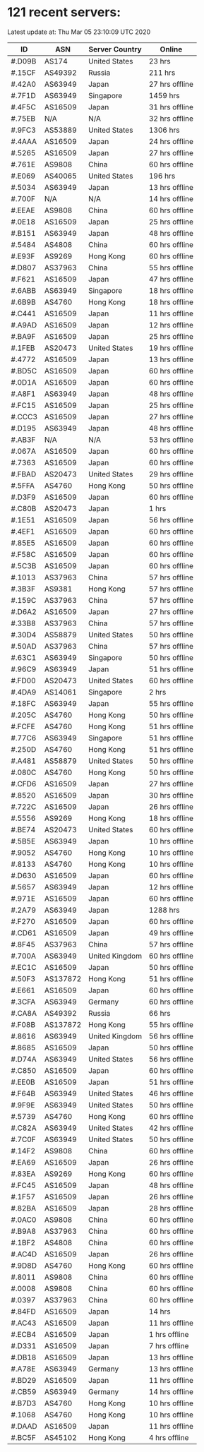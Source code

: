 # 121 recent servers:

Latest update at: Thu Mar 05 23:10:09 UTC 2020

| ID | ASN | Server Country | Online |
| -- | --- | -------------- | ------ |
| #.D09B | AS174 | United States | 23 hrs |
| #.15CF | AS49392 | Russia | 211 hrs |
| #.42A0 | AS63949 | Japan | 27 hrs offline |
| #.7F1D | AS63949 | Singapore | 1459 hrs |
| #.4F5C | AS16509 | Japan | 31 hrs offline |
| #.75EB | N/A | N/A | 32 hrs offline |
| #.9FC3 | AS53889 | United States | 1306 hrs |
| #.4AAA | AS16509 | Japan | 24 hrs offline |
| #.5265 | AS16509 | Japan | 27 hrs offline |
| #.761E | AS9808 | China | 60 hrs offline |
| #.E069 | AS40065 | United States | 196 hrs |
| #.5034 | AS63949 | Japan | 13 hrs offline |
| #.700F | N/A | N/A | 14 hrs offline |
| #.EEAE | AS9808 | China | 60 hrs offline |
| #.0E18 | AS16509 | Japan | 25 hrs offline |
| #.B151 | AS63949 | Japan | 48 hrs offline |
| #.5484 | AS4808 | China | 60 hrs offline |
| #.E93F | AS9269 | Hong Kong | 60 hrs offline |
| #.D807 | AS37963 | China | 55 hrs offline |
| #.F621 | AS16509 | Japan | 47 hrs offline |
| #.6ABB | AS63949 | Singapore | 18 hrs offline |
| #.6B9B | AS4760 | Hong Kong | 18 hrs offline |
| #.C441 | AS16509 | Japan | 11 hrs offline |
| #.A9AD | AS16509 | Japan | 12 hrs offline |
| #.BA9F | AS16509 | Japan | 25 hrs offline |
| #.1FEB | AS20473 | United States | 19 hrs offline |
| #.4772 | AS16509 | Japan | 13 hrs offline |
| #.BD5C | AS16509 | Japan | 60 hrs offline |
| #.0D1A | AS16509 | Japan | 60 hrs offline |
| #.A8F1 | AS63949 | Japan | 48 hrs offline |
| #.FC15 | AS16509 | Japan | 25 hrs offline |
| #.CCC3 | AS16509 | Japan | 27 hrs offline |
| #.D195 | AS63949 | Japan | 48 hrs offline |
| #.AB3F | N/A | N/A | 53 hrs offline |
| #.067A | AS16509 | Japan | 60 hrs offline |
| #.7363 | AS16509 | Japan | 60 hrs offline |
| #.FBAD | AS20473 | United States | 29 hrs offline |
| #.5FFA | AS4760 | Hong Kong | 50 hrs offline |
| #.D3F9 | AS16509 | Japan | 60 hrs offline |
| #.C80B | AS20473 | Japan | 1 hrs |
| #.1E51 | AS16509 | Japan | 56 hrs offline |
| #.4EF1 | AS16509 | Japan | 60 hrs offline |
| #.85E5 | AS16509 | Japan | 60 hrs offline |
| #.F58C | AS16509 | Japan | 60 hrs offline |
| #.5C3B | AS16509 | Japan | 60 hrs offline |
| #.1013 | AS37963 | China | 57 hrs offline |
| #.3B3F | AS9381 | Hong Kong | 57 hrs offline |
| #.159C | AS37963 | China | 57 hrs offline |
| #.D6A2 | AS16509 | Japan | 27 hrs offline |
| #.33B8 | AS37963 | China | 57 hrs offline |
| #.30D4 | AS58879 | United States | 50 hrs offline |
| #.50AD | AS37963 | China | 57 hrs offline |
| #.63C1 | AS63949 | Singapore | 50 hrs offline |
| #.96C9 | AS63949 | Japan | 51 hrs offline |
| #.FD00 | AS20473 | United States | 60 hrs offline |
| #.4DA9 | AS14061 | Singapore | 2 hrs |
| #.18FC | AS63949 | Japan | 55 hrs offline |
| #.205C | AS4760 | Hong Kong | 50 hrs offline |
| #.FCFE | AS4760 | Hong Kong | 51 hrs offline |
| #.77C6 | AS63949 | Singapore | 51 hrs offline |
| #.250D | AS4760 | Hong Kong | 51 hrs offline |
| #.A481 | AS58879 | United States | 50 hrs offline |
| #.080C | AS4760 | Hong Kong | 50 hrs offline |
| #.CFD6 | AS16509 | Japan | 27 hrs offline |
| #.8520 | AS16509 | Japan | 30 hrs offline |
| #.722C | AS16509 | Japan | 26 hrs offline |
| #.5556 | AS9269 | Hong Kong | 18 hrs offline |
| #.BE74 | AS20473 | United States | 60 hrs offline |
| #.5B5E | AS63949 | Japan | 10 hrs offline |
| #.9052 | AS4760 | Hong Kong | 10 hrs offline |
| #.8133 | AS4760 | Hong Kong | 10 hrs offline |
| #.D630 | AS16509 | Japan | 60 hrs offline |
| #.5657 | AS63949 | Japan | 12 hrs offline |
| #.971E | AS16509 | Japan | 60 hrs offline |
| #.2A79 | AS63949 | Japan | 1288 hrs |
| #.F270 | AS16509 | Japan | 60 hrs offline |
| #.CD61 | AS16509 | Japan | 49 hrs offline |
| #.8F45 | AS37963 | China | 57 hrs offline |
| #.700A | AS63949 | United Kingdom | 60 hrs offline |
| #.EC1C | AS16509 | Japan | 50 hrs offline |
| #.50F3 | AS137872 | Hong Kong | 51 hrs offline |
| #.E661 | AS16509 | Japan | 60 hrs offline |
| #.3CFA | AS63949 | Germany | 60 hrs offline |
| #.CA8A | AS49392 | Russia | 66 hrs |
| #.F08B | AS137872 | Hong Kong | 55 hrs offline |
| #.8616 | AS63949 | United Kingdom | 56 hrs offline |
| #.8685 | AS16509 | Japan | 50 hrs offline |
| #.D74A | AS63949 | United States | 56 hrs offline |
| #.C850 | AS16509 | Japan | 60 hrs offline |
| #.EE0B | AS16509 | Japan | 51 hrs offline |
| #.F64B | AS63949 | United States | 46 hrs offline |
| #.9F9E | AS63949 | United States | 50 hrs offline |
| #.5739 | AS4760 | Hong Kong | 60 hrs offline |
| #.C82A | AS63949 | United States | 42 hrs offline |
| #.7C0F | AS63949 | United States | 50 hrs offline |
| #.14F2 | AS9808 | China | 60 hrs offline |
| #.EA69 | AS16509 | Japan | 26 hrs offline |
| #.83EA | AS9269 | Hong Kong | 60 hrs offline |
| #.FC45 | AS16509 | Japan | 48 hrs offline |
| #.1F57 | AS16509 | Japan | 26 hrs offline |
| #.82BA | AS16509 | Japan | 28 hrs offline |
| #.0AC0 | AS9808 | China | 60 hrs offline |
| #.B9A8 | AS37963 | China | 60 hrs offline |
| #.1BF2 | AS4808 | China | 60 hrs offline |
| #.AC4D | AS16509 | Japan | 26 hrs offline |
| #.9D8D | AS4760 | Hong Kong | 60 hrs offline |
| #.8011 | AS9808 | China | 60 hrs offline |
| #.0008 | AS9808 | China | 60 hrs offline |
| #.0397 | AS37963 | China | 60 hrs offline |
| #.84FD | AS16509 | Japan | 14 hrs |
| #.AC43 | AS16509 | Japan | 11 hrs offline |
| #.ECB4 | AS16509 | Japan | 1 hrs offline |
| #.D331 | AS16509 | Japan | 7 hrs offline |
| #.DB18 | AS16509 | Japan | 13 hrs offline |
| #.A78E | AS63949 | Germany | 13 hrs offline |
| #.BD29 | AS16509 | Japan | 11 hrs offline |
| #.CB59 | AS63949 | Germany | 14 hrs offline |
| #.B7D3 | AS4760 | Hong Kong | 10 hrs offline |
| #.1068 | AS4760 | Hong Kong | 10 hrs offline |
| #.DAAD | AS16509 | Japan | 11 hrs offline |
| #.BC5F | AS45102 | Hong Kong | 4 hrs offline |

